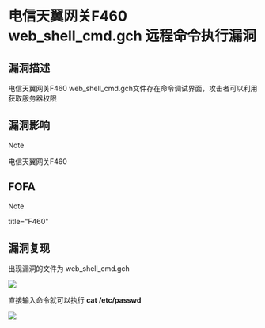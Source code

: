 # 电信天翼网关F460 web_shell_cmd.gch 远程命令执行漏洞

## 漏洞描述

电信天翼网关F460 web_shell_cmd.gch文件存在命令调试界面，攻击者可以利用获取服务器权限

## 漏洞影响

> [!NOTE]
>
> 电信天翼网关F460

## FOFA

> [!NOTE]
>
> title="F460"

## 漏洞复现

出现漏洞的文件为 web_shell_cmd.gch

![](http://wikioss.peiqi.tech/vuln/dx-7.png?x-oss-process=image/auto-orient,1/quality,q_90/watermark,image_c2h1aXlpbi9zdWkucG5nP3gtb3NzLXByb2Nlc3M9aW1hZ2UvcmVzaXplLFBfMTQvYnJpZ2h0LC0zOS9jb250cmFzdCwtNjQ,g_se,t_17,x_1,y_10)

直接输入命令就可以执行 **cat /etc/passwd**

![](http://wikioss.peiqi.tech/vuln/dx-8.png?x-oss-process=image/auto-orient,1/quality,q_90/watermark,image_c2h1aXlpbi9zdWkucG5nP3gtb3NzLXByb2Nlc3M9aW1hZ2UvcmVzaXplLFBfMTQvYnJpZ2h0LC0zOS9jb250cmFzdCwtNjQ,g_se,t_17,x_1,y_10)

